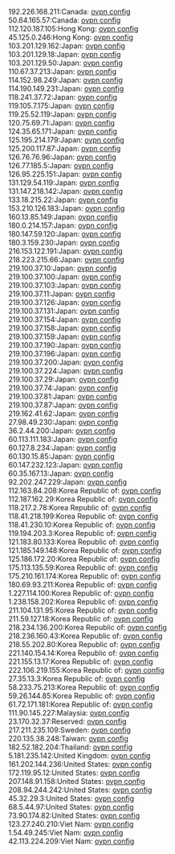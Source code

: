 192.226.168.211:Canada: [ovpn config](vpn/192_226_168_211.ovpn)  
50.64.165.57:Canada: [ovpn config](vpn/50_64_165_57.ovpn)  
112.120.187.105:Hong Kong: [ovpn config](vpn/112_120_187_105.ovpn)  
45.125.0.246:Hong Kong: [ovpn config](vpn/45_125_0_246.ovpn)  
103.201.129.162:Japan: [ovpn config](vpn/103_201_129_162.ovpn)  
103.201.129.18:Japan: [ovpn config](vpn/103_201_129_18.ovpn)  
103.201.129.50:Japan: [ovpn config](vpn/103_201_129_50.ovpn)  
110.67.37.213:Japan: [ovpn config](vpn/110_67_37_213.ovpn)  
114.152.98.249:Japan: [ovpn config](vpn/114_152_98_249.ovpn)  
114.190.149.231:Japan: [ovpn config](vpn/114_190_149_231.ovpn)  
118.241.37.72:Japan: [ovpn config](vpn/118_241_37_72.ovpn)  
119.105.7.175:Japan: [ovpn config](vpn/119_105_7_175.ovpn)  
119.25.52.119:Japan: [ovpn config](vpn/119_25_52_119.ovpn)  
120.75.69.71:Japan: [ovpn config](vpn/120_75_69_71.ovpn)  
124.35.65.171:Japan: [ovpn config](vpn/124_35_65_171.ovpn)  
125.195.214.179:Japan: [ovpn config](vpn/125_195_214_179.ovpn)  
125.200.117.87:Japan: [ovpn config](vpn/125_200_117_87.ovpn)  
126.76.76.96:Japan: [ovpn config](vpn/126_76_76_96.ovpn)  
126.77.185.5:Japan: [ovpn config](vpn/126_77_185_5.ovpn)  
126.95.225.151:Japan: [ovpn config](vpn/126_95_225_151.ovpn)  
131.129.54.119:Japan: [ovpn config](vpn/131_129_54_119.ovpn)  
131.147.218.142:Japan: [ovpn config](vpn/131_147_218_142.ovpn)  
133.18.215.22:Japan: [ovpn config](vpn/133_18_215_22.ovpn)  
153.210.126.183:Japan: [ovpn config](vpn/153_210_126_183.ovpn)  
160.13.85.149:Japan: [ovpn config](vpn/160_13_85_149.ovpn)  
180.0.214.157:Japan: [ovpn config](vpn/180_0_214_157.ovpn)  
180.147.59.120:Japan: [ovpn config](vpn/180_147_59_120.ovpn)  
180.3.159.230:Japan: [ovpn config](vpn/180_3_159_230.ovpn)  
216.153.122.191:Japan: [ovpn config](vpn/216_153_122_191.ovpn)  
218.223.215.66:Japan: [ovpn config](vpn/218_223_215_66.ovpn)  
219.100.37.10:Japan: [ovpn config](vpn/219_100_37_10.ovpn)  
219.100.37.100:Japan: [ovpn config](vpn/219_100_37_100.ovpn)  
219.100.37.103:Japan: [ovpn config](vpn/219_100_37_103.ovpn)  
219.100.37.11:Japan: [ovpn config](vpn/219_100_37_11.ovpn)  
219.100.37.126:Japan: [ovpn config](vpn/219_100_37_126.ovpn)  
219.100.37.131:Japan: [ovpn config](vpn/219_100_37_131.ovpn)  
219.100.37.154:Japan: [ovpn config](vpn/219_100_37_154.ovpn)  
219.100.37.158:Japan: [ovpn config](vpn/219_100_37_158.ovpn)  
219.100.37.159:Japan: [ovpn config](vpn/219_100_37_159.ovpn)  
219.100.37.190:Japan: [ovpn config](vpn/219_100_37_190.ovpn)  
219.100.37.196:Japan: [ovpn config](vpn/219_100_37_196.ovpn)  
219.100.37.200:Japan: [ovpn config](vpn/219_100_37_200.ovpn)  
219.100.37.224:Japan: [ovpn config](vpn/219_100_37_224.ovpn)  
219.100.37.29:Japan: [ovpn config](vpn/219_100_37_29.ovpn)  
219.100.37.74:Japan: [ovpn config](vpn/219_100_37_74.ovpn)  
219.100.37.81:Japan: [ovpn config](vpn/219_100_37_81.ovpn)  
219.100.37.87:Japan: [ovpn config](vpn/219_100_37_87.ovpn)  
219.162.41.62:Japan: [ovpn config](vpn/219_162_41_62.ovpn)  
27.98.49.230:Japan: [ovpn config](vpn/27_98_49_230.ovpn)  
36.2.44.200:Japan: [ovpn config](vpn/36_2_44_200.ovpn)  
60.113.111.183:Japan: [ovpn config](vpn/60_113_111_183.ovpn)  
60.127.8.234:Japan: [ovpn config](vpn/60_127_8_234.ovpn)  
60.130.15.85:Japan: [ovpn config](vpn/60_130_15_85.ovpn)  
60.147.232.123:Japan: [ovpn config](vpn/60_147_232_123.ovpn)  
60.35.167.13:Japan: [ovpn config](vpn/60_35_167_13.ovpn)  
92.202.247.229:Japan: [ovpn config](vpn/92_202_247_229.ovpn)  
112.163.84.208:Korea Republic of: [ovpn config](vpn/112_163_84_208.ovpn)  
112.187.162.29:Korea Republic of: [ovpn config](vpn/112_187_162_29.ovpn)  
118.217.2.78:Korea Republic of: [ovpn config](vpn/118_217_2_78.ovpn)  
118.41.218.199:Korea Republic of: [ovpn config](vpn/118_41_218_199.ovpn)  
118.41.230.10:Korea Republic of: [ovpn config](vpn/118_41_230_10.ovpn)  
119.194.203.3:Korea Republic of: [ovpn config](vpn/119_194_203_3.ovpn)  
121.183.80.133:Korea Republic of: [ovpn config](vpn/121_183_80_133.ovpn)  
121.185.149.148:Korea Republic of: [ovpn config](vpn/121_185_149_148.ovpn)  
125.186.172.20:Korea Republic of: [ovpn config](vpn/125_186_172_20.ovpn)  
175.113.135.59:Korea Republic of: [ovpn config](vpn/175_113_135_59.ovpn)  
175.210.161.174:Korea Republic of: [ovpn config](vpn/175_210_161_174.ovpn)  
180.69.93.211:Korea Republic of: [ovpn config](vpn/180_69_93_211.ovpn)  
1.227.114.100:Korea Republic of: [ovpn config](vpn/1_227_114_100.ovpn)  
1.238.158.202:Korea Republic of: [ovpn config](vpn/1_238_158_202.ovpn)  
211.104.131.95:Korea Republic of: [ovpn config](vpn/211_104_131_95.ovpn)  
211.59.127.18:Korea Republic of: [ovpn config](vpn/211_59_127_18.ovpn)  
218.234.136.200:Korea Republic of: [ovpn config](vpn/218_234_136_200.ovpn)  
218.236.160.43:Korea Republic of: [ovpn config](vpn/218_236_160_43.ovpn)  
218.55.202.80:Korea Republic of: [ovpn config](vpn/218_55_202_80.ovpn)  
221.140.154.14:Korea Republic of: [ovpn config](vpn/221_140_154_14.ovpn)  
221.155.13.17:Korea Republic of: [ovpn config](vpn/221_155_13_17.ovpn)  
222.106.219.155:Korea Republic of: [ovpn config](vpn/222_106_219_155.ovpn)  
27.35.13.3:Korea Republic of: [ovpn config](vpn/27_35_13_3.ovpn)  
58.233.75.213:Korea Republic of: [ovpn config](vpn/58_233_75_213.ovpn)  
59.26.144.85:Korea Republic of: [ovpn config](vpn/59_26_144_85.ovpn)  
61.72.171.181:Korea Republic of: [ovpn config](vpn/61_72_171_181.ovpn)  
111.90.145.227:Malaysia: [ovpn config](vpn/111_90_145_227.ovpn)  
23.170.32.37:Reserved: [ovpn config](vpn/23_170_32_37.ovpn)  
217.211.235.109:Sweden: [ovpn config](vpn/217_211_235_109.ovpn)  
220.135.38.248:Taiwan: [ovpn config](vpn/220_135_38_248.ovpn)  
182.52.182.204:Thailand: [ovpn config](vpn/182_52_182_204.ovpn)  
5.181.235.142:United Kingdom: [ovpn config](vpn/5_181_235_142.ovpn)  
161.202.144.236:United States: [ovpn config](vpn/161_202_144_236.ovpn)  
172.119.95.12:United States: [ovpn config](vpn/172_119_95_12.ovpn)  
207.148.91.158:United States: [ovpn config](vpn/207_148_91_158.ovpn)  
208.94.244.242:United States: [ovpn config](vpn/208_94_244_242.ovpn)  
45.32.29.3:United States: [ovpn config](vpn/45_32_29_3.ovpn)  
68.5.44.97:United States: [ovpn config](vpn/68_5_44_97.ovpn)  
73.90.174.82:United States: [ovpn config](vpn/73_90_174_82.ovpn)  
123.27.240.210:Viet Nam: [ovpn config](vpn/123_27_240_210.ovpn)  
1.54.49.245:Viet Nam: [ovpn config](vpn/1_54_49_245.ovpn)  
42.113.224.209:Viet Nam: [ovpn config](vpn/42_113_224_209.ovpn)  
